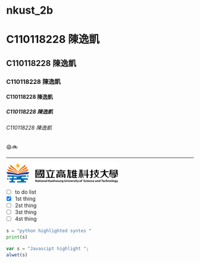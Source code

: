 # nkust_2b
# C110118228 陳逸凱
## C110118228 陳逸凱
### C110118228 陳逸凱
#### C110118228 陳逸凱
##### C110118228 陳逸凱
###### C110118228 陳逸凱

😄🚲

----

![NKUST](logo.png "NKUST")

- [ ] to do list
- [x] 1st thing
- [ ] 2st thing
- [ ] 3st thing
- [ ] 4st thing

```python
s = "python highlighted syntes "
print(s)
```

```js
var s = "Javascipt highlight ";
alwet(s)


